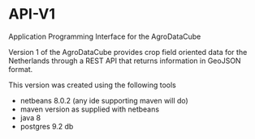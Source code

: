 # API-V1
Application Programming Interface for the AgroDataCube

Version 1 of the AgroDataCube provides crop field oriented data for the Netherlands through a REST API that returns information in GeoJSON format.

This version was created using the following tools

- netbeans 8.0.2 (any ide supporting maven will do)
- maven version as supplied with netbeans
- java 8
- postgres 9.2 db
